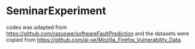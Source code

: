 # SeminarExperiment

codes was adapted from https://github.com/razuswe/softwareFaultPrediction and the datasets were copied from https://github.com/ai-se/Mozilla_Firefox_Vulnerability_Data.
